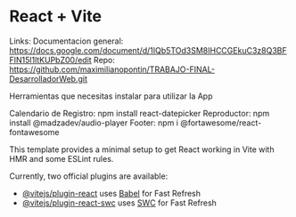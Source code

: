 # React + Vite

Links:
Documentacion general: https://docs.google.com/document/d/1IQb5TOd3SM8IHCCGEkuC3z8Q3BFFIN15l1ltKUPbZ00/edit
Repo: https://github.com/maximilianopontin/TRABAJO-FINAL-DesarrolladorWeb.git

Herramientas que necesitas instalar para utilizar la App

Calendario de Registro: npm install react-datepicker 
Reproductor: npm install @madzadev/audio-player
Footer: npm i @fortawesome/react-fontawesome






This template provides a minimal setup to get React working in Vite with HMR and some ESLint rules.

Currently, two official plugins are available:

- [@vitejs/plugin-react](https://github.com/vitejs/vite-plugin-react/blob/main/packages/plugin-react/README.md) uses [Babel](https://babeljs.io/) for Fast Refresh
- [@vitejs/plugin-react-swc](https://github.com/vitejs/vite-plugin-react-swc) uses [SWC](https://swc.rs/) for Fast Refresh
